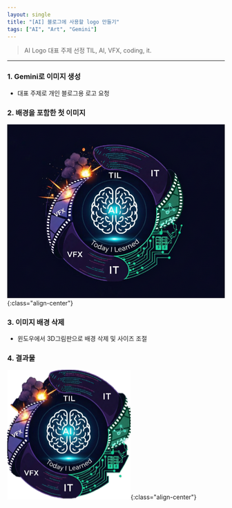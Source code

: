 ```yaml
---
layout: single
title: "[AI] 블로그에 사용할 logo 만들기"
tags: ["AI", "Art", "Gemini"]
---
```


> AI Logo 대표 주제 선정
TIL, AI, VFX, coding, it.

---

### 1. Gemini로 이미지 생성
* 대표 주제로 개인 블로그용 로고 요청

### 2. 배경을 포함한 첫 이미지
![Logo Image](/assets/images/logo_v01.png "Logo"){:class="align-center"}
### 3. 이미지 배경 삭제
* 윈도우에서 3D그림판으로 배경 삭제 및 사이즈 조절

### 4. 결과물
![Logo Image](/assets/images/logo_v02.png "Logo"){:class="align-center"}
